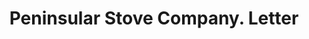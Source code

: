 ---
doi: 10.7916/D82V3T61
date_other: '1890'
date_other_textual: 1890-1899
form: correspondence
genre:
- Letters (correspondence)
name:
- Peninsular Stove Company
object_in_context_url: https://biggert.cul.columbia.edu/items/view/ave_biggert_00617
subject_hierarchical_geographic:
- Detroit, Michigan, United States
subject_name:
- Peninsular Stove Company
title: Peninsular Stove Company. Letter
sort_title: Peninsular Stove Company. Letter
call_number: ave_biggert_00617
coordinates:
- 42.331388888888895,-83.04583333333333
pid: ave_biggert_00617
identifiers: ave_biggert_00617
thumbnail: https://derivativo-3.library.columbia.edu/iiif/2/ldpd:343702/full/!256,256/0/native.jpg
permalink: "/biggert/ave_biggert_00617/"
layout: iiif-image-page
---